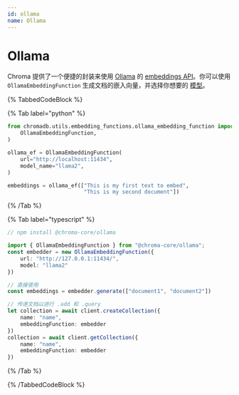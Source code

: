 ```yaml
---
id: ollama
name: Ollama
---
```


# Ollama

Chroma 提供了一个便捷的封装来使用 [Ollama](https://github.com/ollama/ollama) 的 [embeddings API](https://github.com/ollama/ollama/blob/main/docs/api.md#generate-embeddings)。你可以使用 `OllamaEmbeddingFunction` 生成文档的嵌入向量，并选择你想要的 [模型](https://github.com/ollama/ollama?tab=readme-ov-file#model-library)。

{% TabbedCodeBlock %}

{% Tab label="python" %}

```python
from chromadb.utils.embedding_functions.ollama_embedding_function import (
    OllamaEmbeddingFunction,
)

ollama_ef = OllamaEmbeddingFunction(
    url="http://localhost:11434",
    model_name="llama2",
)

embeddings = ollama_ef(["This is my first text to embed",
                        "This is my second document"])
```

{% /Tab %}

{% Tab label="typescript" %}

```typescript
// npm install @chroma-core/ollama

import { OllamaEmbeddingFunction } from "@chroma-core/ollama";
const embedder = new OllamaEmbeddingFunction({
    url: "http://127.0.0.1:11434/",
    model: "llama2"
})

// 直接使用
const embeddings = embedder.generate(["document1", "document2"])

// 传递文档以进行 .add 和 .query
let collection = await client.createCollection({
    name: "name",
    embeddingFunction: embedder
})
collection = await client.getCollection({
    name: "name",
    embeddingFunction: embedder
})
```

{% /Tab %}

{% /TabbedCodeBlock %}